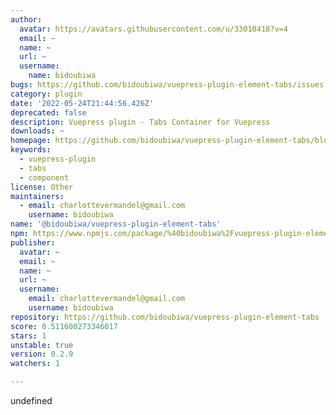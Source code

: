 ```yaml
---
author:
  avatar: https://avatars.githubusercontent.com/u/33010418?v=4
  email: ~
  name: ~
  url: ~
  username:
    name: bidoubiwa
bugs: https://github.com/bidoubiwa/vuepress-plugin-element-tabs/issues
category: plugin
date: '2022-05-24T21:44:56.426Z'
deprecated: false
description: Vuepress plugin - Tabs Container for Vuepress
downloads: ~
homepage: https://github.com/bidoubiwa/vuepress-plugin-element-tabs/blob/main/README.md
keywords:
  - vuepress-plugin
  - tabs
  - component
license: Other
maintainers:
  - email: charlottevermandel@gmail.com
    username: bidoubiwa
name: '@bidoubiwa/vuepress-plugin-element-tabs'
npm: https://www.npmjs.com/package/%40bidoubiwa%2Fvuepress-plugin-element-tabs
publisher:
  avatar: ~
  email: ~
  name: ~
  url: ~
  username:
    email: charlottevermandel@gmail.com
    username: bidoubiwa
repository: https://github.com/bidoubiwa/vuepress-plugin-element-tabs
score: 0.511600273346017
stars: 1
unstable: true
version: 0.2.9
watchers: 1

---
```


undefined
